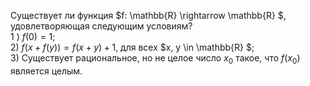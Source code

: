 Существует ли функция $f: \mathbb{R} \rightarrow \mathbb{R} $, удовлетворяющая следующим условиям?
<br>
1 ) $f(0) = 1$;
<br>
2) $f(x + f(y)) = f(x + y) + 1$, для всех $x, y \in \mathbb{R} $;
<br>
3) Существует рациональное, но не целое число $x_0$ такое, что $f(x_0)$ является целым.